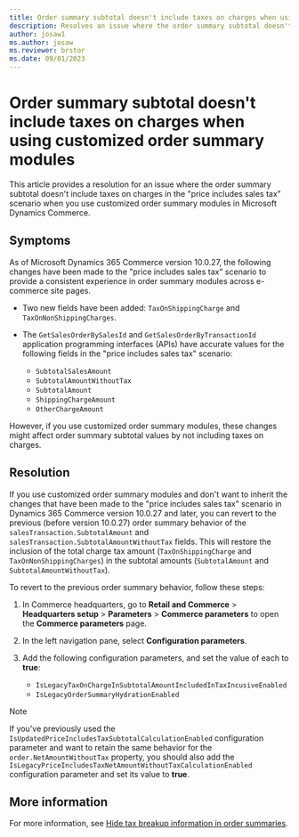 ```yaml
---
title: Order summary subtotal doesn't include taxes on charges when using customized order summary modules
description: Resolves an issue where the order summary subtotal doesn't include taxes on charges in the price includes sales tax scenario in Microsoft Dynamics Commerce.
author: josaw1
ms.author: josaw
ms.reviewer: brstor
ms.date: 09/01/2023
---
```

# Order summary subtotal doesn't include taxes on charges when using customized order summary modules

This article provides a resolution for an issue where the order summary subtotal doesn't include taxes on charges in the "price includes sales tax" scenario when you use customized order summary modules in Microsoft Dynamics Commerce.

## Symptoms

As of Microsoft Dynamics 365 Commerce version 10.0.27, the following changes have been made to the "price includes sales tax" scenario to provide a consistent experience in order summary modules across e-commerce site pages.

- Two new fields have been added: `TaxOnShippingCharge` and `TaxOnNonShippingCharges`.
- The `GetSalesOrderBySalesId` and `GetSalesOrderByTransactionId` application programming interfaces (APIs) have accurate values for the following fields in the "price includes sales tax" scenario:

  - `SubtotalSalesAmount`
  - `SubtotalAmountWithoutTax`
  - `SubtotalAmount`
  - `ShippingChargeAmount`
  - `OtherChargeAmount`

However, if you use customized order summary modules, these changes might affect order summary subtotal values by not including taxes on charges.

## Resolution

If you use customized order summary modules and don't want to inherit the changes that have been made to the "price includes sales tax" scenario in Dynamics 365 Commerce version 10.0.27 and later, you can revert to the previous (before version 10.0.27) order summary behavior of the `salesTransaction.SubtotalAmount` and `salesTransaction.SubtotalAmountWithoutTax` fields. This will restore the inclusion of the total charge tax amount (`TaxOnShippingCharge` and `TaxOnNonShippingCharges`) in the subtotal amounts (`SubtotalAmount` and `SubtotalAmountWithoutTax`).

To revert to the previous order summary behavior, follow these steps:

1. In Commerce headquarters, go to **Retail and Commerce** > **Headquarters setup** > **Parameters** > **Commerce parameters** to open the **Commerce parameters** page.
1. In the left navigation pane, select **Configuration parameters**.
1. Add the following configuration parameters, and set the value of each to **true**:

    - `IsLegacyTaxOnChargeInSubtotalAmountIncludedInTaxIncusiveEnabled`
    - `IsLegacyOrderSummaryHydrationEnabled`

> [!NOTE]
> If you've previously used the `IsUpdatedPriceIncludesTaxSubtotalCalculationEnabled` configuration parameter and want to retain the same behavior for the `order.NetAmountWithoutTax` property, you should also add the `IsLegacyPriceIncludesTaxNetAmountWithoutTaxCalculationEnabled` configuration parameter and set its value to **true**.

## More information

For more information, see [Hide tax breakup information in order summaries](/dynamics365/commerce/hide-taxes-breakup).
